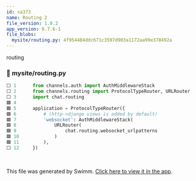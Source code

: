 ```yaml
---
id: sa373
name: Routing 2
file_version: 1.0.2
app_version: 0.7.6-1
file_blobs:
  mysite/routing.py: 4f954484ddc671c3597d903a1172aa99e378492a
---
```


routing
<!-- NOTE-swimm-snippet: the lines below link your snippet to Swimm -->
### 📄 mysite/routing.py
```python
⬜ 1      from channels.auth import AuthMiddlewareStack
⬜ 2      from channels.routing import ProtocolTypeRouter, URLRouter
⬜ 3      import chat.routing
🟩 4      
🟩 5      application = ProtocolTypeRouter({
🟩 6          # (http->django views is added by default)
🟩 7          'websocket': AuthMiddlewareStack(
🟩 8              URLRouter(
🟩 9                  chat.routing.websocket_urlpatterns
🟩 10             )
🟩 11         ),
⬜ 12     })
```

<br/>

This file was generated by Swimm. [Click here to view it in the app](http://localhost:5000/repos/Z2l0aHViJTNBJTNBY2hhdC1leGFtcGxlJTNBJTNBZXJhbi1zd2ltbQ==/docs/sa373).